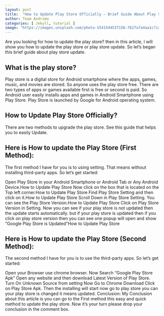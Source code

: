 ```yaml
---
layout: post
title:  "How to Update Play Store Officially – Brief Guide About Play Store Update"
author: Team Andrimo
categories: [ Jekyll, tutorial ]
image: "https://images.unsplash.com/photo-1541544537156-7627a7a4aa1c?ixlib=rb-0.3.5&ixid=eyJhcHBfaWQiOjEyMDd9&s=a20c472bc23308e390c8ffae3dd90c60&auto=format&fit=crop&w=750&q=80"
---
```

Are you looking for how to update the play store? then in this article, I will show you how to update the play store or play store update. So let’s began this brief guide about play store update.

## What is the play store?

Play store is a digital store for Android smartphone where the apps, games, music, and movies are stored. So anyone uses the play store free. There are two types of apps or games available first is free or second is paid. So Android user easily installs apps and games in Android Smartphone using Play Store. Play Store is launched by Google for Android operating system.

## How to Update Play Store Officially?

There are two methods to upgrade the play store. See this guide that helps you to easily Update.

## Here is How to update the Play Store (First Method):

The first method I have for you is to using setting. That means without installing third-party apps. So let’s get started:

Open Play Store in your Android Smartphone or Android Tab or Any Android Device.How to Update Play Store 
Now click on the box that is located on the Top left corner.How to Update Play Store 
Find Play Store Setting and then click on it.How to Update Play Store 
Scroll Down in Play Store Setting. You can see the Play Store Version.How to Update Play Store 
Click on Play Store Version in Setting. Now you can see if your play store is not updated then the update starts automatically. but if your play store is updated then if you click on play store version then you can see one popup will open and show “Google Play Store is Updated”How to Update Play Store 

## Here is How to update the Play Store (Second Method):

The second method I have for you is to use the third-party apps. So let’s get started:

Open your Browser use chrome browser. Now Search “Google Play Store Apk”
Open any website and then download Latest Version of Play Store.
Turn On Unknown Source from setting
Now Go to Chrome Download Click on Play Store Apk.
Then the installing will start now go to play store you can your play store is changed it means updated.
Conclusion:
My Conclusion about this article is you can go to the First method this easy and quick method to update the play store. Now it’s your turn please drop your conclusion in the comment box.
